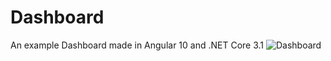 # Dashboard
An example Dashboard made in Angular 10 and .NET Core 3.1
![Dashboard](https://user-images.githubusercontent.com/25662578/106943948-4fca2c80-6726-11eb-9b79-781a61c18e91.png)
